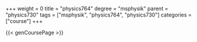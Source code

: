 +++
weight = 0
title = "physics764"
degree = "msphysik"
parent = "physics730"
tags = ["msphysik", "physics764", "physics730"]
categories = ["course"]
+++

{{< genCoursePage >}}

